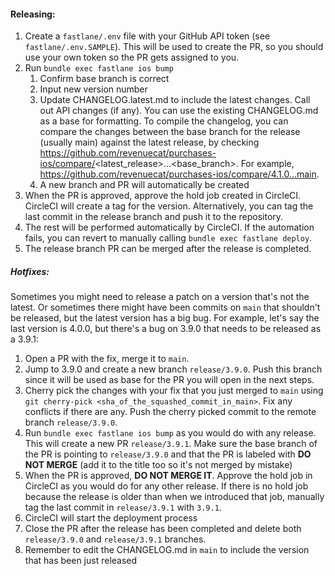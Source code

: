#### Releasing:
1. Create a `fastlane/.env` file with your GitHub API token (see `fastlane/.env.SAMPLE`). This will be used to create the PR, so you should use your own token so the PR gets assigned to you.
2. Run `bundle exec fastlane ios bump`
    1. Confirm base branch is correct
    2. Input new version number
    3. Update CHANGELOG.latest.md to include the latest changes. Call out API changes (if any). You can use the existing CHANGELOG.md as a base for formatting. To compile the changelog, you can compare the changes between the base branch for the release (usually main) against the latest release, by checking https://github.com/revenuecat/purchases-ios/compare/<latest_release>...<base_branch>. For example, https://github.com/revenuecat/purchases-ios/compare/4.1.0...main.
    4. A new branch and PR will automatically be created
3. When the PR is approved, approve the hold job created in CircleCI. CircleCI will create a tag for the version. Alternatively, you can tag the last commit in the release branch and push it to the repository.
4. The rest will be performed automatically by CircleCI. If the automation fails, you can revert to manually calling `bundle exec fastlane deploy`.
5. The release branch PR can be merged after the release is completed.

##### Hotfixes:
Sometimes you might need to release a patch on a version that's not the latest. Or sometimes there might have been commits on `main` that shouldn't be released, but the latest version has a big bug. For example, let's say the last version is 4.0.0, but there's a bug on 3.9.0 that needs to be released as a 3.9.1:
1. Open a PR with the fix, merge it to `main`.
2. Jump to 3.9.0 and create a new branch `release/3.9.0`. Push this branch since it will be used as base for the PR you will open in the next steps.
3. Cherry pick the changes with your fix that you just merged to `main` using `git cherry-pick <sha_of_the_squashed_commit_in_main>`. Fix any conflicts if there are any. Push the cherry picked commit to the remote branch `release/3.9.0`.
4. Run `bundle exec fastlane ios bump` as you would do with any release. This will create a new PR `release/3.9.1`. Make sure the base branch of the PR is pointing to `release/3.9.0` and that the PR is labeled with **DO NOT MERGE** (add it to the title too so it's not merged by mistake)
5. When the PR is approved, **DO NOT MERGE IT**. Approve the hold job in CircleCI as you would do for any other release. If there is no hold job because the release is older than when we introduced that job, manually tag the last commit in `release/3.9.1` with `3.9.1`.
6. CircleCI will start the deployment process
7. Close the PR after the release has been completed and delete both `release/3.9.0` and `release/3.9.1` branches.
8. Remember to edit the CHANGELOG.md in `main` to include the version that has been just released
